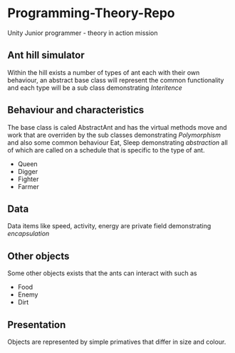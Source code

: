 # Programming-Theory-Repo
Unity Junior programmer - theory in action mission

## Ant hill simulator
Within the hill exists a number of types of ant each with their own behaviour, an abstract base class will represent the common functionality and each type will be a sub class demonstrating *Interitence*

## Behaviour and characteristics
The base class is caled AbstractAnt and has the virtual methods move and work that are overriden by the sub classes demonstrating *Polymorphism* and also some common behaviour Eat, Sleep demonstrating *abstraction* all of which are called on a schedule that is specific to the type of ant.

* Queen
* Digger
* Fighter
* Farmer

## Data
Data items like speed, activity, energy are private field demonstrating *encapsulation*

## Other objects
Some other objects exists that the ants can interact with such as
* Food
* Enemy
* Dirt

## Presentation
Objects are represented by simple primatives that differ in size and colour.